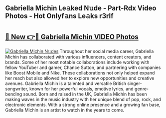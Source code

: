 ## Gabriella Michin Le𝚊ked N𝚞de - Part-Rdx Video Photos - Hot Onlyf𝚊ns Le𝚊ks r3rIf

# <h2><a href="http://ac4545.deff.icu/?id=Gabriella+Michin">🔗 New 👉🔴 Gabriella Michin VIDEO Photos</a></h2>

[![Gabriella Michin N𝚞des](https://i.imgur.com/rIISA9y.gif)](http://ac4545.deff.icu/?id=Gabriella+Michin)
Throughout her social media career, Gabriella Michin has collaborated with various influencers, content creators, and brands. Some of her most notable collaborations include working with fellow YouTuber and gamer, Chance Sutton, and partnering with companies like Boost Mobile and Nike. These collaborations not only helped expand her reach but also allowed her to explore new opportunities and creative avenues. Gabriella Michin is a talented and versatile British singer-songwriter, known for her powerful vocals, emotive lyrics, and genre-bending sound. Born and raised in the UK, Gabriella Michin has been making waves in the music industry with her unique blend of pop, rock, and electronic elements. With a strong online presence and a growing fan base, Gabriella Michin is an artist to watch in the years to come.
